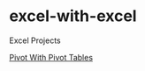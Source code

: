 # excel-with-excel
Excel Projects

[Pivot With Pivot Tables](https://www.linkedin.com/pulse/pivot-tables-gregory-morris)

